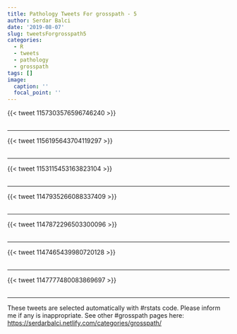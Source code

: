 ```yaml
---
title: Pathology Tweets For grosspath - 5
author: Serdar Balci
date: '2019-08-07'
slug: tweetsForgrosspath5
categories:
  - R
  - tweets
  - pathology
  - grosspath
tags: []
image:
  caption: ''
  focal_point: ''
---
```



{{< tweet 1157303576596746240 >}}
<br>
<br>
<hr>
{{< tweet 1156195643704119297 >}}
<br>
<br>
<hr>
{{< tweet 1153115453163823104 >}}
<br>
<br>
<hr>
{{< tweet 1147935266088337409 >}}
<br>
<br>
<hr>
{{< tweet 1147872296503300096 >}}
<br>
<br>
<hr>
{{< tweet 1147465439980720128 >}}
<br>
<br>
<hr>
{{< tweet 1147777480083869697 >}}
<br>
<br>
<hr>


These tweets are selected automatically with #rstats code. Please inform me if any is inappropriate.
See other #grosspath pages here: https://serdarbalci.netlify.com/categories/grosspath/
